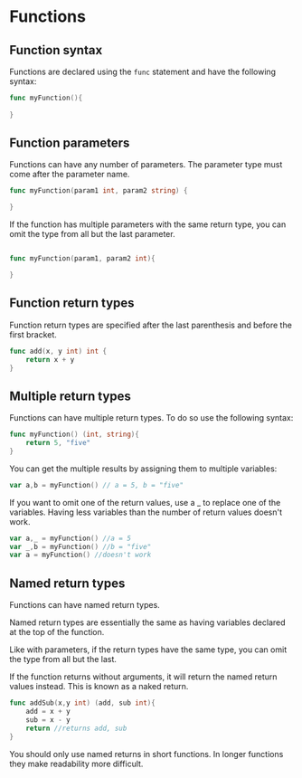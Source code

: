 # Functions

## Function syntax

Functions are declared using the `func` statement and have the following syntax:

```go
func myFunction(){
   
}
```

## Function parameters

Functions can have any number of parameters. The parameter type must come after the parameter name. 

```go
func myFunction(param1 int, param2 string) {

}
```

If the function has multiple parameters with the same return type, you can omit the type from all but the last parameter.

```go

func myFunction(param1, param2 int){

}

```
## Function return types

Function return types are specified after the last parenthesis and before the first bracket. 

```go
func add(x, y int) int {
    return x + y
}

```

## Multiple return types

Functions can have multiple return types. To do so use the following syntax:

```go
func myFunction() (int, string){
    return 5, "five"
}
```

You can get the multiple results by assigning them to multiple variables:

```go
var a,b = myFunction() // a = 5, b = "five"
```

If you want to omit one of the return values, use a _ to replace one of the variables. Having less variables than the number of return values doesn't work.

```go
var a,_ = myFunction() //a = 5
var _,b = myFunction() //b = "five"
var a = myFunction() //doesn't work
```




## Named return types

Functions can have named return types. 

Named return types are essentially the same as having variables declared at the top of the function.

Like with parameters, if the return types have the same type, you can omit the type from all but the last.

If the function returns without arguments, it will return the named return values instead. This is known as a naked return.

```go
func addSub(x,y int) (add, sub int){
    add = x + y
    sub = x - y
    return //returns add, sub
}
```
You should only use named returns in short functions. In longer functions they make readability more difficult. 


